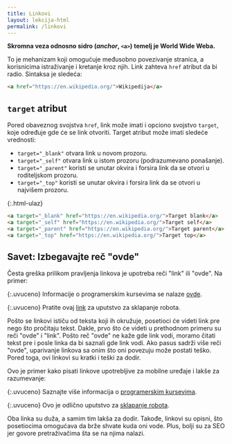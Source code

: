 ```yaml
---
title: Linkovi
layout: lekcija-html
permalink: /linkovi
---
```


**Skromna veza odnosno sidro (*anchor*, `<a>`) temelj je World Wide Weba.**

To je mehanizam koji omogućuje međusobno povezivanje stranica, a korisnicima istraživanje i kretanje kroz njih. Link zahteva `href` atribut da bi radio. Sintaksa je sledeća:

```html
<a href="https://en.wikipedia.org/">Wikipedija</a>
```

## `target` atribut

Pored obaveznog svojstva `href`, link može imati i opciono svojstvo `target`, koje određuje gde će se link otvoriti. Target atribut može imati sledeće vrednosti:

- `target="_blank"` otvara link u novom prozoru.
- `target="_self"` otvara link u istom prozoru (podrazumevano ponašanje). 
- `target="_parent"` koristi se unutar okvira i forsira link da se otvori u roditeljskom prozoru.
- `target="_top"` koristi se unutar okvira i forsira link da se otvori u najvišem prozoru.

{:.html-ulaz}
```html
<a target="_blank" href="https://en.wikipedia.org/">Target blank</a>
<a target="_self" href="https://en.wikipedia.org/">Target self</a>
<a target="_parent" href="https://en.wikipedia.org/">Target parent</a>
<a target="_top" href="https://en.wikipedia.org/">Target top</a>
```

## Savet: Izbegavajte reč "ovde"

Česta greška prilikom pravljenja linkova je upotreba reči "link" ili "ovde". Na primer:

{:.uvuceno}
Informacije o programerskim kursevima se nalaze [ovde](/kursevi).

{:.uvuceno}
Pratite ovaj [link](#) za uputstvo za sklapanje robota.

Pošto se linkovi ističu od teksta koji ih okružuje, posetioci će videti link pre nego što pro­čitaju tekst. Dakle, prvo što će videti u prethodnom primeru su reči "ovde" i "link". Pošto reč "ovde" ne kaže gde link vodi, moramo čitati tekst pre i posle linka da bi saznali gde link vodi. Ako pasus sadrži više reči "ovde", uparivanje linkova sa onim što oni povezuju može postati teško. Pored toga, ovi linkovi su kratki i teški za dodir. 

Ovo je primer kako pisati linkove upotrebljive za mobilne uređaje i lakše za razumevanje:

{:.uvuceno}
Saznajte više informacija o [programerskim kursevima](/kursevi).

{:.uvuceno}
Ovo je odlično uputstvo za [sklapanje robota](#).

Oba linka su duža, a samim tim lakša za dodir. Takođe, linkovi su opisni, što posetiocima omogućava da brže shvate kuda oni vode. Plus, bolji su za SEO jer govore pretraživačima šta se na njima nalazi.